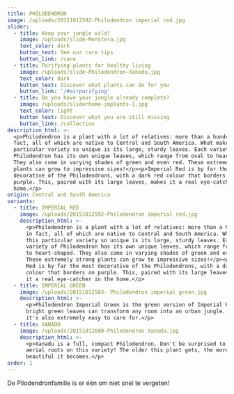 ```yaml
---
title: PHILODENDRON
image: /uploads/20151012592-Philodendron imperial red.jpg
slider:
  - title: Keep your jungle wild!
    image: /uploads/slide-Monstera.jpg
    text_color: dark
    button_text: See our care tips
    button_link: /care
  - title: Purifying plants for healthy living
    image: /uploads/slide-Philodendron-Xanadu.jpg
    text_color: dark
    button_text: Discover what plants can do for you
    button_link: '/#airpurifying'
  - title: Do you have your jungle already complete?
    image: /uploads/sliderhome-jmplants-1.jpg
    text_color: light
    button_text: Discover what you are still missing
    button_link: /collection
description_html: >-
  <p>Philodendron is a plant with a lot of relatives: more than a hundred, in
  fact, all of which are native to Central and South America. What makes this
  particular variety so unique is its large, sturdy leaves. Each variety of
  Philodendron has its own unique leaves, which range from oval to heart-shaped.
  They also come in varying shades of green and even red. These extremely strong
  plants can grow to impressive sizes!</p><p>Imperial Red is by far the most
  decorative of the Philodendrons, with a dark red colour that borders on
  purple. This, paired with its large leaves, makes it a real eye-catcher in the
  home.</p>
origin: Central and South America
variants:
  - title: IMPERIAL RED
    image: /uploads/20151012592-Philodendron imperial red.jpg
    description_html: >-
      <p>Philodendron is a plant with a lot of relatives: more than a hundred,
      in fact, all of which are native to Central and South America. What makes
      this particular variety so unique is its large, sturdy leaves. Each
      variety of Philodendron has its own unique leaves, which range from oval
      to heart-shaped. They also come in varying shades of green and even red.
      These extremely strong plants can grow to impressive sizes!</p><p>Imperial
      Red is by far the most decorative of the Philodendrons, with a dark red
      colour that borders on purple. This, paired with its large leaves, makes
      it a real eye-catcher in the home.</p>
  - title: IMPERIAL GREEN
    image: /uploads/20151012583- Philodendron imperial green.jpg
    description_html: >-
      <p>Philodendron Imperial Green is the green version of Imperial Red. The
      bright green leaves can transform any room into an urban jungle. Bonus:
      it's also extremely easy to care for.</p>
  - title: XANADU
    image: /uploads/20151012600-Philodendron Xanadu.jpg
    description_html: >-
      <p>Xanadu is a full, compact Philodendron. Don't be surprised to find
      aerial roots on this variety! The older this plant gets, the more
      beautiful it becomes.</p>
order: 1
---
```



De Pilodendronfamilie is er één om niet snel te vergeten!